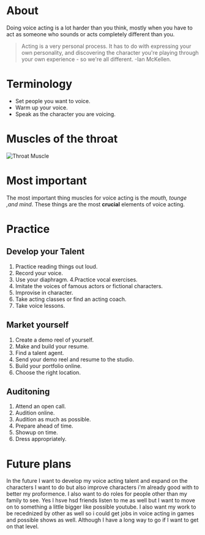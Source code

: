 # About
Doing voice acting is a lot harder than you think, mostly when you have to act as someone who sounds or acts completely different than you.
> Acting is a very personal process. It has to do with expressing your own personality, and discovering the character you're playing through your own experience - so we're all different.
> -Ian McKellen.

# Terminology
* Set people you want to voice.
* Warm up your voice.
* Speak as the character you are voicing.

# Muscles of the throat
![Throat Muscle](https://www.mda.org/sites/default/files/throat.jpg)

# Most important
The most important thing muscles for voice acting is the *mouth, tounge ,and mind*. These things are the most **crucial** elements of voice acting.

# Practice

## Develop your Talent
1. Practice reading things out loud.
2. Record your voice.
3. Use your diaphragm.
4.Practice vocal exercises.
5. Imitate the voices of famous actors or fictional characters.
6. Improvise in character.
7. Take acting classes or find an acting coach.
8. Take voice lessons.

## Market yourself
1. Create a demo reel of yourself.
2. Make and build your resume.
3. Find a talent agent.
4. Send your demo reel and resume to the studio.
5. Build your portfolio online.
6. Choose the right location.

## Auditoning
1. Attend an open call.
2. Audition online.
3. Audition as much as possible.
4. Prepare ahead of time.
5. Showup on time.
6. Dress appropriately.

# Future plans
In the future I want to develop my voice acting talent and expand on the characters I want to do but also improve characters i'm already good with to better my proformence. I also want to do roles for people other than my family to see. Yes I hsve hsd friends listen to me as well but I want to move on to something a little bigger like possible youtube. I also want my work to be recednized by other as well so i could get jobs in voice acting in games and possible shows as well. Although I have a long way to go if I want to get on that level.
